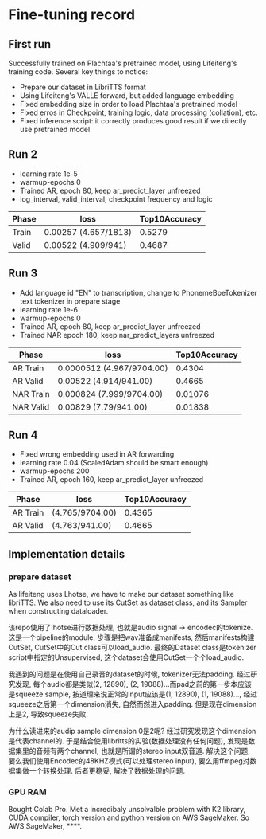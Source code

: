 # Fine-tuning record
## First run
Successfully trained on Plachtaa's pretrained model, using Lifeiteng's training code. 
Several key things to notice:
- Prepare our dataset in LibriTTS format
- Using Lifeiteng's VALLE forward, but added language embedding
- Fixed embedding size in order to load Plachtaa's pretrained model
- Fixed erros in Checkpoint, training logic, data processing (collation), etc.
- Fixed inference script: it correctly produces good result if we directly use pretrained model

## Run 2
- learning rate 1e-5
- warmup-epochs 0
- Trained AR, epoch 80, keep ar_predict_layer unfreezed
- log_interval, valid_interval, checkpoint frequency and logic

| Phase      | loss | Top10Accuracy    |
| ----------- | ----------- | ----------- | 
| Train | 0.00257 (4.657/1813) | 0.5279 | 
| Valid | 0.00522 (4.909/941) | 0.4687 | 

## Run 3
- Add language id "EN" to transcription, change to PhonemeBpeTokenizer text tokenizer in prepare stage
- learning rate 1e-6
- warmup-epochs 0
- Trained AR, epoch 80, keep ar_predict_layer unfreezed
- Trained NAR epoch 180, keep nar_predict_layers unfreezed

| Phase      | loss | Top10Accuracy    |
| ----------- | ----------- | ----------- | 
| AR Train |  0.0000512 (4.967/9704.00) | 0.4304 | 
| AR Valid |  0.00522 (4.914/941.00) | 0.4665 | 
| NAR Train |  0.000824 (7.999/9704.00) | 0.01076 | 
| NAR Valid |  0.00829 (7.79/941.00) | 0.01838 | 

## Run 4
- Fixed wrong embedding used in AR forwarding
- learning rate 0.04 (ScaledAdam should be smart enough)
- warmup-epochs 200
- Trained AR, epoch 160, keep ar_predict_layer unfreezed

| Phase      | loss | Top10Accuracy    |
| ----------- | ----------- | ----------- | 
| AR Train |  (4.765/9704.00) | 0.4365 | 
| AR Valid |  (4.763/941.00) | 0.4665 | 

## Implementation details
### prepare dataset
As lifeiteng uses Lhotse, we have to make our dataset something like libriTTS.
We also need to use its CutSet as dataset class, and its Sampler when constructing dataloader.

该repo使用了Ihotse进行数据处理, 也就是audio signal -> encodec的tokenize. 这是一个pipeline的module, 步骤是把wav准备成manifests, 然后manifests构建CutSet, CutSet中的Cut class可以load_audio. 最终的Dataset class是tokenizer script中指定的Unsupervised, 这个dataset会使用CutSet一个个load_audio.

我遇到的问题是在使用自己录音的dataset的时候, tokenizer无法padding. 经过研究发现, 每个audio都是类似(2, 12890), (2, 19088)...而pad之前的第一步本应该是squeeze sample, 按道理来说正常的input应该是(1, 12890), (1, 19088)..., 经过squeeze之后第一个dimension消失, 自然而然进入padding. 但是现在dimension上是2, 导致squeeze失败. 

为什么读进来的audip sample dimension 0是2呢? 经过研究发现这个dimension是代表channel的. 于是结合使用libritts的实验(数据处理没有任何问题), 发现是数据集里的音频有两个channel, 也就是所谓的stereo input双音道. 解决这个问题, 要么我们使用Encodec的48KHZ模式(可以处理stereo input), 要么用ffmpeg对数据集做一个转换处理. 后者更稳妥, 解决了数据处理的问题.

### GPU RAM
Bought Colab Pro. Met a incredibaly unsolvalble problem with K2 library, CUDA compiler, torch version and python version on AWS SageMaker. So AWS SageMaker, ****.

